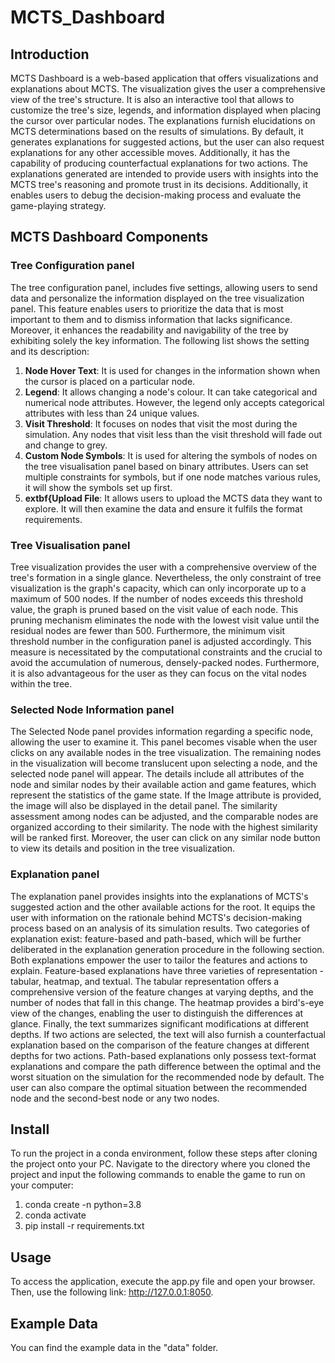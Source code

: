 # MCTS_Dashboard

## Introduction
MCTS Dashboard is a web-based application that offers visualizations and explanations about MCTS. The visualization gives the user a comprehensive view of the tree's structure. It is also an interactive tool that allows to customize the tree's size, legends, and information displayed when placing the cursor over particular nodes. The explanations furnish elucidations on MCTS determinations based on the results of simulations. By default, it generates explanations for suggested actions, but the user can also request explanations for any other accessible moves. Additionally, it has the capability of producing counterfactual explanations for two actions. The explanations generated are intended to provide users with insights into the MCTS tree's reasoning and promote trust in its decisions. Additionally, it enables users to debug the decision-making process and evaluate the game-playing strategy.

## MCTS Dashboard Components
### Tree Configuration panel
The tree configuration panel, includes five settings, allowing users to send data and personalize the information displayed on the tree visualization panel. This feature enables users to prioritize the data that is most important to them and to dismiss information that lacks significance. Moreover, it enhances the readability and navigability of the tree by exhibiting solely the key information. The following list shows the setting and its description:
1. **Node Hover Text**: It is used for changes in the information shown when the cursor is placed on a particular node. 
2. **Legend**: It allows changing a node's colour. It can take categorical and numerical node attributes. However, the legend only accepts categorical attributes with less than 24 unique values.
3. **Visit Threshold**: It focuses on nodes that visit the most during the simulation. Any nodes that visit less than the visit threshold will fade out and change to grey. 
4. **Custom Node Symbols**: It is used for altering the symbols of nodes on the tree visualisation panel based on binary attributes. Users can set multiple constraints for symbols, but if one node matches various rules, it will show the symbols set up first.
5. **extbf{Upload File**: It allows users to upload the MCTS data they want to explore. It will then examine the data and ensure it fulfils the format requirements.

### Tree Visualisation panel
Tree visualization provides the user with a comprehensive overview of the tree's formation in a single glance. Nevertheless, the only constraint of tree visualization is the graph's capacity, which can only incorporate up to a maximum of 500 nodes. If the number of nodes exceeds this threshold value, the graph is pruned based on the visit value of each node. This pruning mechanism eliminates the node with the lowest visit value until the residual nodes are fewer than 500. Furthermore, the minimum visit threshold number in the configuration panel is adjusted accordingly. This measure is necessitated by the computational constraints and the crucial to avoid the accumulation of numerous, densely-packed nodes. Furthermore, it is also advantageous for the user as they can focus on the vital nodes within the tree.

### Selected Node Information panel
The Selected Node panel provides information regarding a specific node, allowing the user to examine it. This panel becomes visable when the user clicks on any available nodes in the tree visualization. The remaining nodes in the visualization will become translucent upon selecting a node, and the selected node panel will appear. The details include all attributes of the node and similar nodes by their available action and game features, which represent the statistics of the game state. If the Image attribute is provided, the image will also be displayed in the detail panel. The similarity assessment among nodes can be adjusted, and the comparable nodes are organized according to their similarity. The node with the highest similarity will be ranked first. Moreover, the user can click on any similar node button to view its details and position in the tree visualization.

### Explanation panel
The explanation panel provides insights into the explanations of MCTS's suggested action and the other available actions for the root. It equips the user with information on the rationale behind MCTS's decision-making process based on an analysis of its simulation results. Two categories of explanation exist: feature-based and path-based, which will be further deliberated in the explanation generation procedure in the following section. Both explanations empower the user to tailor the features and actions to explain. Feature-based explanations have three varieties of representation - tabular, heatmap, and textual. The tabular representation offers a comprehensive version of the feature changes at varying depths, and the number of nodes that fall in this change. The heatmap provides a bird's-eye view of the changes, enabling the user to distinguish the differences at glance. Finally, the text summarizes significant modifications at different depths. If two actions are selected, the text will also furnish a counterfactual explanation based on the comparison of the feature changes at different depths for two actions. Path-based explanations only possess text-format explanations and compare the path difference between the optimal and the worst situation on the simulation for the recommended node by default. The user can also compare the optimal situation between the recommended node and the second-best node or any two nodes.

## Install
To run the project in a conda environment, follow these steps after cloning the project onto your PC. Navigate to the directory where you cloned the project and input the following commands to enable the game to run on your computer:
1. conda create -n <chosen environment name> python=3.8
2. conda activate <chosen environment name>
3. pip install -r requirements.txt

## Usage
To access the application, execute the app.py file and open your browser. Then, use the following link: http://127.0.0.1:8050.


## Example Data
You can find the example data in the "data" folder.

